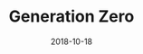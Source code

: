 ---
layout: album
date: 2018-10-18
title: Generation Zero
developer: Avalanche Studios Group
card-image: 17
card-offset: 0
banner-image: 16
banner-offset: 0
---
